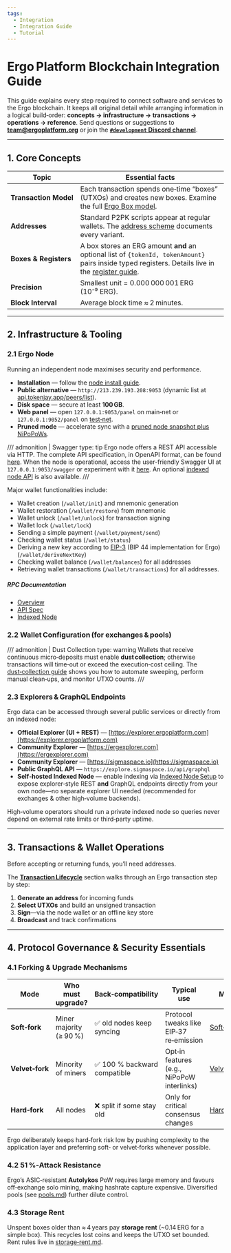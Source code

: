 ```yaml
---
tags:
  - Integration
  - Integration Guide
  - Tutorial
---
```



# Ergo Platform Blockchain Integration Guide

This guide explains every step required to connect software and services to the Ergo blockchain. It keeps all original detail while arranging information in a logical build‑order: **concepts → infrastructure → transactions → operations → reference**. Send questions or suggestions to **[team@ergoplatform.org](mailto:team@ergoplatform.org)** or join the [**`#development` Discord channel**](https://discord.gg/kj7s7nb).

---

## 1. Core Concepts

| Topic                 | Essential facts                                                                                                                                                   |
| --------------------- | ----------------------------------------------------------------------------------------------------------------------------------------------------------------- |
| **Transaction Model** | Each transaction spends one‑time “boxes” (UTXOs) and creates new boxes. Examine the full [Ergo Box model](box.md).                                                |
| **Addresses**         | Standard P2PK scripts appear at regular wallets. The [address scheme](address.md) documents every variant.                                                        |
| **Boxes & Registers** | A box stores an ERG amount **and** an optional list of `{tokenId, tokenAmount}` pairs inside typed registers. Details live in the [register guide](registers.md). |
| **Precision**         | Smallest unit = 0.000 000 001 ERG (10⁻⁹ ERG).                                                                                                                     |
| **Block Interval**    | Average block time ≈ 2 minutes.                                                                                                                                   |

---

## 2. Infrastructure & Tooling

### 2.1 Ergo Node

Running an independent node maximises security and performance.

* **Installation** — follow the [node install guide](install.md).
* **Public alternative** — `http://213.239.193.208:9053` (dynamic list at [api.tokenjay.app/peers/list](https://api.tokenjay.app/peers/list)).
* **Disk space** — secure at least **100 GB**.
* **Web panel** — open `127.0.0.1:9053/panel` on main‑net or `127.0.0.1:9052/panel` on [test‑net](testnet.md).
* **Pruned mode** — accelerate sync with a [pruned node snapshot plus NiPoPoWs](pruned-full-node.md).

/// admonition | Swagger
    type: tip
Ergo node offers a REST API accessible via HTTP. The complete API specification, in OpenAPI format, can be found [here](openapi.md). When the node is operational, access the user-friendly Swagger UI at `127.0.0.1:9053/swagger` or experiment with it [here](swagger_api.md). An optional [indexed node API](indexed-node.md) is also available.
///

Major wallet functionalities include:

* Wallet creation (`/wallet/init`) and mnemonic generation
* Wallet restoration (`/wallet/restore`) from mnemonic
* Wallet unlock (`/wallet/unlock`) for transaction signing
* Wallet lock (`/wallet/lock`)
* Sending a simple payment (`/wallet/payment/send`)
* Checking wallet status (`/wallet/status`)
* Deriving a new key according to [EIP-3](eip3.md) (BIP 44 implementation for Ergo) (`/wallet/deriveNextKey`)
* Checking wallet balance (`/wallet/balances`) for all addresses
* Retrieving wallet transactions (`/wallet/transactions`) for all addresses.

##### RPC Documentation

* [Overview](swagger.md)
* [API Spec](openapi.md)
* [Indexed Node](indexed-node.md)

### 2.2 Wallet Configuration (for exchanges & pools)

/// admonition | Dust Collection
    type: warning
Wallets that receive continuous micro‑deposits must enable **dust collection**; otherwise transactions will time‑out or exceed the execution‑cost ceiling. The [dust‑collection guide](dust-collection.md) shows you how to automate sweeping, perform manual clean‑ups, and monitor UTXO counts.
///

### 2.3 Explorers & GraphQL Endpoints

Ergo data can be accessed through several public services or directly from an indexed node:

* **Official Explorer (UI + REST)** — [https://explorer.ergoplatform.com](https://explorer.ergoplatform.com)
* **Community Explorer** — [https://ergexplorer.com](https://ergexplorer.com)
* **Community Explorer** — [https://sigmaspace.io](https://sigmaspace.io)
* **Public GraphQL API** — `https://explore.sigmaspace.io/api/graphql`
* **Self‑hosted Indexed Node** — enable indexing via [Indexed Node Setup](indexed-node.md) to expose explorer‑style REST **and** GraphQL endpoints directly from your own node—no separate explorer UI needed (recommended for exchanges & other high‑volume backends).

High‑volume operators should run a private indexed node so queries never depend on external rate limits or third‑party uptime.

---

## 3. Transactions & Wallet Operations

Before accepting or returning funds, you’ll need addresses.

The **[Transaction Lifecycle](transaction-lifecycle.md)** section walks through an Ergo transaction step by step:

1. **Generate an address** for incoming funds
2. **Select UTXOs** and build an unsigned transaction
3. **Sign**—via the node wallet or an offline key store
4. **Broadcast** and track confirmations

---

## 4. Protocol Governance & Security Essentials

### 4.1 Forking & Upgrade Mechanisms

| Mode            | Who must upgrade?       | Back‑compatibility          | Typical use                                | More                          |
| --------------- | ----------------------- | --------------------------- | ------------------------------------------ | ----------------------------- |
| **Soft‑fork**   | Miner majority (≥ 90 %) | ✅ old nodes keep syncing    | Protocol tweaks like EIP‑37 re‑emission    | [Soft‑fork](soft-fork.md)     |
| **Velvet‑fork** | Minority of miners      | ✅ 100 % backward compatible | Opt‑in features (e.g., NiPoPoW interlinks) | [Velvet‑fork](velvet-fork.md) |
| **Hard‑fork**   | All nodes               | ❌ split if some stay old    | Only for critical consensus changes        | [Hard‑fork](hard-fork.md)     |

Ergo deliberately keeps hard‑fork risk low by pushing complexity to the application layer and preferring soft‑ or velvet‑forks whenever possible.

### 4.2 51 %‑Attack Resistance

Ergo’s ASIC‑resistant **Autolykos** PoW requires large memory and favours off‑exchange solo mining, making hashrate capture expensive. Diversified pools (see [pools.md](pools.md)) further dilute control.

### 4.3 Storage Rent

Unspent boxes older than ≈ 4 years pay **storage rent** (\~0.14 ERG for a simple box). This recycles lost coins and keeps the UTXO set bounded. Rent rules live in [storage‑rent.md](rent.md).
